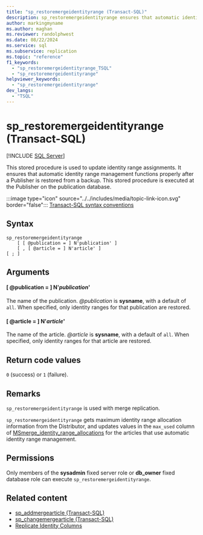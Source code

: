 ```yaml
---
title: "sp_restoremergeidentityrange (Transact-SQL)"
description: sp_restoremergeidentityrange ensures that automatic identity range management functions properly after a Publisher is restored from a backup.
author: markingmyname
ms.author: maghan
ms.reviewer: randolphwest
ms.date: 08/22/2024
ms.service: sql
ms.subservice: replication
ms.topic: "reference"
f1_keywords:
  - "sp_restoremergeidentityrange_TSQL"
  - "sp_restoremergeidentityrange"
helpviewer_keywords:
  - "sp_restoremergeidentityrange"
dev_langs:
  - "TSQL"
---
```

# sp_restoremergeidentityrange (Transact-SQL)

[!INCLUDE [SQL Server](../../includes/applies-to-version/sqlserver.md)]

This stored procedure is used to update identity range assignments. It ensures that automatic identity range management functions properly after a Publisher is restored from a backup. This stored procedure is executed at the Publisher on the publication database.

:::image type="icon" source="../../includes/media/topic-link-icon.svg" border="false"::: [Transact-SQL syntax conventions](../../t-sql/language-elements/transact-sql-syntax-conventions-transact-sql.md)

## Syntax

```syntaxsql
sp_restoremergeidentityrange
    [ [ @publication = ] N'publication' ]
    [ , [ @article = ] N'article' ]
[ ; ]
```

## Arguments

#### [ @publication = ] N'*publication*'

The name of the publication. *@publication* is **sysname**, with a default of `all`. When specified, only identity ranges for that publication are restored.

#### [ @article = ] N'*article*'

The name of the article. *@article* is **sysname**, with a default of `all`. When specified, only identity ranges for that article are restored.

## Return code values

`0` (success) or `1` (failure).

## Remarks

`sp_restoremergeidentityrange` is used with merge replication.

`sp_restoremergeidentityrange` gets maximum identity range allocation information from the Distributor, and updates values in the `max_used` column of [MSmerge_identity_range_allocations](../system-tables/msmerge-identity-range-allocations-transact-sql.md) for the articles that use automatic identity range management.

## Permissions

Only members of the **sysadmin** fixed server role or **db_owner** fixed database role can execute `sp_restoremergeidentityrange`.

## Related content

- [sp_addmergearticle (Transact-SQL)](sp-addmergearticle-transact-sql.md)
- [sp_changemergearticle (Transact-SQL)](sp-changemergearticle-transact-sql.md)
- [Replicate Identity Columns](../replication/publish/replicate-identity-columns.md)

